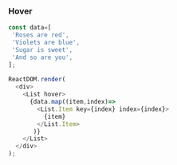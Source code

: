 ### Hover

<!--start-code-->
```js
const data=[
 'Roses are red',
 'Violets are blue',
 'Sugar is sweet',
 'And so are you',
];
  
ReactDOM.render(
  <div>
    <List hover>
      {data.map((item,index)=>
        <List.Item key={index} index={index}>
          {item} 
        </List.Item>
       )}
    </List>
  </div>
);

```
<!--end-code-->
